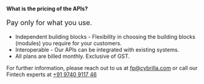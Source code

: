 #### What is the pricing of the APIs?

<p style="font-size:18px">Pay only for what you use.</p>


- Independent building blocks - Flexibility in choosing the building blocks (modules) you require for your customers. 
- Interoperable - Our APIs can be integrated with existing systems.
- All plans are billed monthly. Exclusive of GST.

For further information, please reach out to us at [fp@cybrilla.com](mailto:fp@cybrilla.com) or call our Fintech experts at [+91 9740 9117 46](tel:+919740911746)

